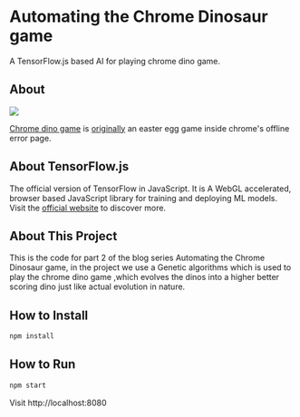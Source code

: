 # Automating the Chrome Dinosaur game

A TensorFlow.js based AI for playing chrome dino game.


## About

![](https://9to5google.files.wordpress.com/2015/06/pterodactyl.png?w=1600&h=1000)

[Chrome dino game](http://www.omgchrome.com/chrome-easter-egg-trex-game-offline/) is [originally](https://cs.chromium.org/chromium/src/components/neterror/resources/offline.js?q=t-rex+package:%5Echromium$&dr=C&l=7) an easter egg game inside chrome's offline error page.


## About TensorFlow.js

The official version of TensorFlow in JavaScript. It is A WebGL accelerated, browser based JavaScript library for training and deploying ML models.
Visit the [official website](https://js.tensorflow.org/) to discover more.


## About This Project
This is the code for part 2 of the blog series Automating the Chrome Dinosaur game, in the project we use a Genetic algorithms which is used to play the chrome dino game ,which evolves the dinos into a higher better scoring dino just like actual evolution in nature.

## How to Install

```sh
npm install
```


## How to Run


```sh
npm start
```

Visit http://localhost:8080
